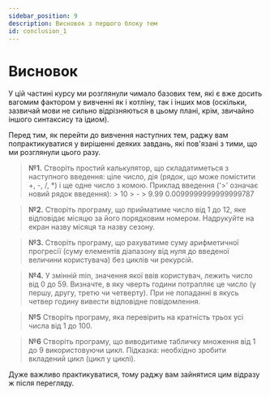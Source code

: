 ```yaml
---
sidebar_position: 9
description: Висновок з першого блоку тем
id: conclusion_1
---
```

# Висновок
У цій частині курсу ми розглянули чимало базових тем, які є вже досить вагомим фактором у вивченні як і котліну, так і інших мов (оскільки, зазвичай мови не сильно відрізняються в цьому плані, крім, звичайно іншого синтаксису та ідиом).

Перед тим, як перейти до вивчення наступних тем, раджу вам попрактикуватися у вирішенні деяких завдань, які пов'язані з тими, що ми розглянули цього разу.

>**№1.**
Створіть простий калькулятор, що складатиметься з наступного
введення: ціле число, дія (рядок, що може помістити +, -, /, *) і
ще одне число з комою.
Приклад введення ('>' означає новий рядок введення):
\> 10
\> -
\> 9.99
0.0099999999999999787

>**№2.**
Створіть програму, що прийматиме число від 1 до 12, яке
відповідає місяцю за його порядковим номером. Надрукуйте на екран
назву місяця та назву сезону.

>**№3.**
Створіть програму, що рахуватиме суму арифметичної
прогресії (суму елементів діапазону від нуля до введеної
величини користувача) без циклів чи рекурсій.

>**№4.**
> У змінній min, значення якої ввів користувач, лежить число
від 0 до 59. Визначте, в яку чверть години потрапляє це число (у
першу, другу, третю чи четверту).
При не попаданні в якусь четвер годину вивести
відповідне повідомлення.

>**№5**
> Створіть програму, яка перевірить на кратність трьох усі числа від
1 до 100.

>**№6**
> Створіть програму, що виводитиме табличку множення від 1 до 9
використовуючи цикл.
Підказка: необхідно зробити вкладений цикл (цикл у циклі).


Дуже важливо практикуватися, тому раджу вам зайнятися цим відразу ж після перегляду.